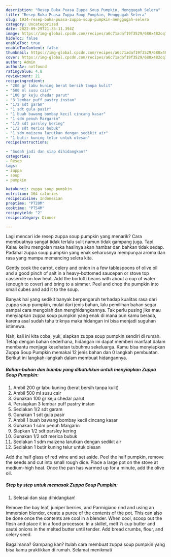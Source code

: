 ```yaml
---
description: "Resep Buka Puasa Zuppa Soup Pumpkin, Menggugah Selera"
title: "Resep Buka Puasa Zuppa Soup Pumpkin, Menggugah Selera"
slug: 1934-resep-buka-puasa-zuppa-soup-pumpkin-menggugah-selera
category: Uncategorized
date: 2022-09-29T21:35:11.394Z
image: https://img-global.cpcdn.com/recipes/a6c71adaf19f3529/680x482cq70/zuppa-soup-pumpkin-foto-resep-utama.jpg
hideToc: false
enableToc: true
enableTocContent: false
thumbnail: https://img-global.cpcdn.com/recipes/a6c71adaf19f3529/680x482cq70/zuppa-soup-pumpkin-foto-resep-utama.jpg
cover: https://img-global.cpcdn.com/recipes/a6c71adaf19f3529/680x482cq70/zuppa-soup-pumpkin-foto-resep-utama.jpg
author: Admin
authorAv: notfound
ratingvalue: 4.8
reviewcount: 21
recipeingredient:
- "200 gr labu kuning berat bersih tanpa kulit"
- "500 ml susu cair"
- "100 gr keju chedar parut"
- "3 lembar puff pastry instan"
- "1/2 sdt garam"
- "1 sdt gula pasir"
- "1 buah bawang bombay kecil cincang kasar"
- "1 sdm penuh Margarin"
- "1/2 sdt parsley kering"
- "1/2 sdt merica bubuk"
- "1 sdm maizena larutkan dengan sedikit air"
- "1 butir kuning telur untuk olesan"
recipeinstructions:

- "Sudah jadi dan siap dihidangkan!"
categories:
- Resep
tags:
- zuppa
- soup
- pumpkin

katakunci: zuppa soup pumpkin 
nutrition: 164 calories
recipecuisine: Indonesian
preptime: "PT20M"
cooktime: "PT54M"
recipeyield: "2"
recipecategory: Dinner

---
```



Lagi mencari ide resep zuppa soup pumpkin yang menarik? Cara membuatnya sangat tidak terlalu sulit namun tidak gampang juga. Tapi Kalau keliru mengolah maka hasilnya akan hambar dan bahkan tidak sedap. Padahal zuppa soup pumpkin yang enak seharusnya mempunyai aroma dan rasa yang mampu memancing selera kita.


Gently cook the carrot, celery and onion in a few tablespoons of olive oil and a good pinch of salt in a heavy-bottomed saucepan or stove top casserole on low heat. Add the borlotti beans with about a cup of water (enough to cover) and bring to a simmer. Peel and chop the pumpkin into small cubes and add it to the soup.

Banyak hal yang sedikit banyak berpengaruh terhadap kualitas rasa dari zuppa soup pumpkin, mulai dari jenis bahan, lalu pemilihan bahan segar sampai cara mengolah dan menghidangkannya. Tak perlu pusing jika mau menyiapkan zuppa soup pumpkin yang enak di mana pun kamu berada, karena asal sudah tahu triknya maka hidangan ini bisa menjadi suguhan istimewa.


Nah, kali ini kita coba, yuk, siapkan zuppa soup pumpkin sendiri di rumah. Tetap dengan bahan sederhana, hidangan ini dapat memberi manfaat dalam membantu menjaga kesehatan tubuhmu sekeluarga. Kamu bisa menyiapkan Zuppa Soup Pumpkin memakai 12 jenis bahan dan 0 langkah pembuatan. Berikut ini langkah-langkah dalam membuat hidangannya.

<!--inarticleads1-->

##### Bahan-bahan dan bumbu yang dibutuhkan untuk menyiapkan Zuppa Soup Pumpkin:

1. Ambil 200 gr labu kuning (berat bersih tanpa kulit)
1. Ambil 500 ml susu cair
1. Gunakan 100 gr keju chedar parut
1. Persiapkan 3 lembar puff pastry instan
1. Sediakan 1/2 sdt garam
1. Gunakan 1 sdt gula pasir
1. Ambil 1 buah bawang bombay kecil cincang kasar
1. Gunakan 1 sdm penuh Margarin
1. Siapkan 1/2 sdt parsley kering
1. Gunakan 1/2 sdt merica bubuk
1. Sediakan 1 sdm maizena larutkan dengan sedikit air
1. Sediakan 1 butir kuning telur untuk olesan


Add the half glass of red wine and set aside. Peel the half pumpkin, remove the seeds and cut into small rough dice. Place a large pot on the stove at medium-high heat. Once the pan has warmed up for a minute, add the olive oil. 

<!--inarticleads2-->

##### Step by step untuk memasak Zuppa Soup Pumpkin:


1. Selesai dan siap dihidangkan!

Remove the bay leaf, juniper berries, and Parmigiano rind and using an immersion blender, create a puree of the contents of the pot. This can also be done once the contents are cool in a blender. When cool, scoop out the flesh and place it in a food processor. In a skillet, melt ½ cup butter and sauté onions in the melted butter until tender. Add bread crumbs, flour, and celery seed. 

Bagaimana? Gampang kan? Itulah cara membuat zuppa soup pumpkin yang bisa kamu praktikkan di rumah. Selamat menikmati
